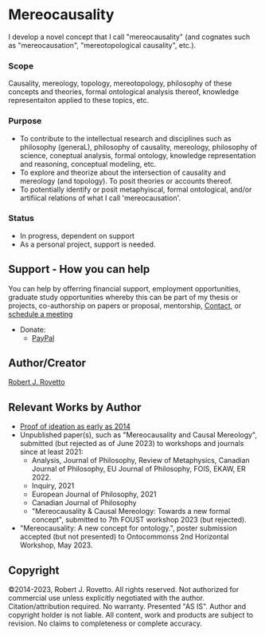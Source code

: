# Mereocausality

I develop a novel concept that I call "mereocausality" (and cognates such as "mereocausation", "mereotopological causality", etc.).

### Scope
Causality, mereology, topology, mereotopology, philosophy of these concepts and theories, formal ontological analysis thereof, knowledge representaiton applied to these topics, etc.

### Purpose
- To contribute to the intellectual research and disciplines such as philosophy (generaL), philosophy of causality, mereology, philosophy of science, coneptual analysis, formal ontology, knowledge representation and reasoning, conceptual modeling, etc.
- To explore and theorize about the intersection of causality and mereology (and topology). To posit theories or accounts thereof.
- To potentially identify or posit metaphyiscal, formal ontological, and/or artifiical relations of what I call 'mereocausation'.

### Status
- In progress, dependent on support
- As a personal project, support is needed.

## Support - How you can help
You can help by offerring financial support, employment opportunities, graduate study opportunities whereby this can be part of my thesis or projects, co-authorship on papers or proposal, mentorship, [Contact](https://ontospace.wordpress.com/contact), or [schedule a meeting](https://tinyurl.com/hm8wu2sa) 

* Donate: 
  * [PayPal](https://tinyurl.com/donateViaPayPalrr)


## Author/Creator
[Robert J. Rovetto](http://orcid.org/0000-0003-3835-7817)

## Relevant Works by Author
- [Proof of ideation as early as 2014](https://github.com/rrovetto/rrovetto/tree/main/affiliations-and-work/papers/mereocausality)
- Unpublished paper(s), such as "Mereocausality and Causal Mereology", submitted (but rejected as of June 2023) to workshops and journals since at least 2021:
  - Analysis, Journal of Philosophy, Review of Metaphysics, Canadian Journal of Philosophy, EU Journal of Philosophy, FOIS, EKAW, ER 2022.
  - Inquiry, 2021
  - European Journal of Philosophy, 2021
  - Canadian Journal of Philosophy
  - "Mereocausality & Causal Mereology: Towards a new formal concept", submitted to 7th FOUST workshop 2023 (but rejected).
- "Mereocausality: A new concept for ontology.", poster submission accepted (but not presented) to Ontocommonss 2nd Horizontal Workshop, May 2023.

## Copyright
©2014-2023, Robert J. Rovetto. All rights reserved.
Not authorized for commercial use unless explicitly negotiated with the author. Citation/attribution required.
No warranty. Presented "AS IS". Author and copyright holder is not liable. All content, work and products are subject to revision. No claims to completeness or complete accuracy.

